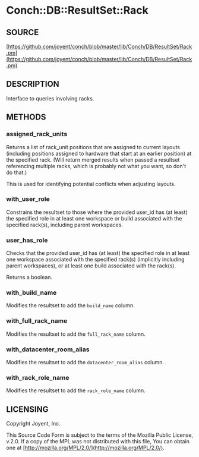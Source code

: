 # Conch::DB::ResultSet::Rack

## SOURCE

[https://github.com/joyent/conch/blob/master/lib/Conch/DB/ResultSet/Rack.pm](https://github.com/joyent/conch/blob/master/lib/Conch/DB/ResultSet/Rack.pm)

## DESCRIPTION

Interface to queries involving racks.

## METHODS

### assigned\_rack\_units

Returns a list of rack\_unit positions that are assigned to current layouts (including positions
assigned to hardware that start at an earlier position) at the specified rack. (Will return
merged results when passed a resultset referencing multiple racks, which is probably not what
you want, so don't do that.)

This is used for identifying potential conflicts when adjusting layouts.

### with\_user\_role

Constrains the resultset to those where the provided user\_id has (at least) the specified role
in at least one workspace or build associated with the specified rack(s), including parent
workspaces.

### user\_has\_role

Checks that the provided user\_id has (at least) the specified role in at least one workspace
associated with the specified rack(s) (implicitly including parent workspaces), or at least one
build associated with the rack(s).

Returns a boolean.

### with\_build\_name

Modifies the resultset to add the `build_name` column.

### with\_full\_rack\_name

Modifies the resultset to add the `full_rack_name` column.

### with\_datacenter\_room\_alias

Modifies the resultset to add the `datacenter_room_alias` column.

### with\_rack\_role\_name

Modifies the resultset to add the `rack_role_name` column.

## LICENSING

Copyright Joyent, Inc.

This Source Code Form is subject to the terms of the Mozilla Public License,
v.2.0. If a copy of the MPL was not distributed with this file, You can obtain
one at [http://mozilla.org/MPL/2.0/](http://mozilla.org/MPL/2.0/).
